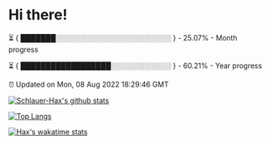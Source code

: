 # Hi there!

⏳ { ███████░░░░░░░░░░░░░░░░░░░░░░░ } - 25.07% - Month progress

⏳ { ██████████████████░░░░░░░░░░░░ } - 60.21% - Year progress

⏰ Updated on Mon, 08 Aug 2022 18:29:46 GMT


[![Schlauer-Hax's github stats](https://github-readme-stats.vercel.app/api?username=Schlauer-Hax&show_icons=true&theme=dark&count_private=true)](https://github.com/Schlauer-Hax)


[![Top Langs](https://github-readme-stats.vercel.app/api/top-langs/?username=Schlauer-Hax&layout=compact&theme=dark)](https://github.com/Schlauer-Hax?tab=repositories)


[![Hax's wakatime stats](https://github-readme-stats.vercel.app/api/wakatime?username=Hax&theme=dark)](https://wakatime.com/@Hax)

